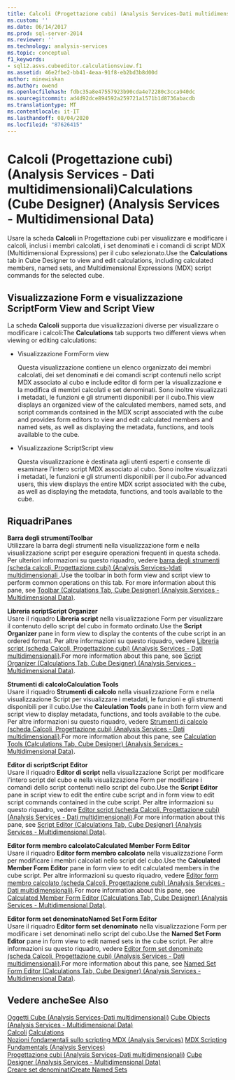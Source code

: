```yaml
---
title: Calcoli (Progettazione cubi) (Analysis Services-Dati multidimensionali) | Microsoft Docs
ms.custom: ''
ms.date: 06/14/2017
ms.prod: sql-server-2014
ms.reviewer: ''
ms.technology: analysis-services
ms.topic: conceptual
f1_keywords:
- sql12.asvs.cubeeditor.calculationsview.f1
ms.assetid: 46e2fbe2-bb41-4eaa-91f8-eb2bd3b8d00d
author: minewiskan
ms.author: owend
ms.openlocfilehash: fdbc35a8e47557923b90cda4e72280c3cca940dc
ms.sourcegitcommit: ad4d92dce894592a259721a1571b1d8736abacdb
ms.translationtype: MT
ms.contentlocale: it-IT
ms.lasthandoff: 08/04/2020
ms.locfileid: "87626415"
---
```

# <a name="calculations-cube-designer-analysis-services---multidimensional-data"></a><span data-ttu-id="27c24-102">Calcoli (Progettazione cubi) (Analysis Services - Dati multidimensionali)</span><span class="sxs-lookup"><span data-stu-id="27c24-102">Calculations (Cube Designer) (Analysis Services - Multidimensional Data)</span></span>
  <span data-ttu-id="27c24-103">Usare la scheda **Calcoli** in Progettazione cubi per visualizzare e modificare i calcoli, inclusi i membri calcolati, i set denominati e i comandi di script MDX (Multidimensional Expressions) per il cubo selezionato.</span><span class="sxs-lookup"><span data-stu-id="27c24-103">Use the **Calculations** tab in Cube Designer to view and edit calculations, including calculated members, named sets, and Multidimensional Expressions (MDX) script commands for the selected cube.</span></span>  
  
## <a name="form-view-and-script-view"></a><span data-ttu-id="27c24-104">Visualizzazione Form e visualizzazione Script</span><span class="sxs-lookup"><span data-stu-id="27c24-104">Form View and Script View</span></span>  
 <span data-ttu-id="27c24-105">La scheda **Calcoli** supporta due visualizzazioni diverse per visualizzare o modificare i calcoli:</span><span class="sxs-lookup"><span data-stu-id="27c24-105">The **Calculations** tab supports two different views when viewing or editing calculations:</span></span>  
  
-   <span data-ttu-id="27c24-106">Visualizzazione Form</span><span class="sxs-lookup"><span data-stu-id="27c24-106">Form view</span></span>  
  
     <span data-ttu-id="27c24-107">Questa visualizzazione contiene un elenco organizzato dei membri calcolati, dei set denominati e dei comandi script contenuti nello script MDX associato al cubo e include editor di form per la visualizzazione e la modifica di membri calcolati e set denominati. Sono inoltre visualizzati i metadati, le funzioni e gli strumenti disponibili per il cubo.</span><span class="sxs-lookup"><span data-stu-id="27c24-107">This view displays an organized view of the calculated members, named sets, and script commands contained in the MDX script associated with the cube and provides form editors to view and edit calculated members and named sets, as well as displaying the metadata, functions, and tools available to the cube.</span></span>  
  
-   <span data-ttu-id="27c24-108">Visualizzazione Script</span><span class="sxs-lookup"><span data-stu-id="27c24-108">Script view</span></span>  
  
     <span data-ttu-id="27c24-109">Questa visualizzazione è destinata agli utenti esperti e consente di esaminare l'intero script MDX associato al cubo. Sono inoltre visualizzati i metadati, le funzioni e gli strumenti disponibili per il cubo.</span><span class="sxs-lookup"><span data-stu-id="27c24-109">For advanced users, this view displays the entire MDX script associated with the cube, as well as displaying the metadata, functions, and tools available to the cube.</span></span>  
  
## <a name="panes"></a><span data-ttu-id="27c24-110">Riquadri</span><span class="sxs-lookup"><span data-stu-id="27c24-110">Panes</span></span>  
 <span data-ttu-id="27c24-111">**Barra degli strumenti**</span><span class="sxs-lookup"><span data-stu-id="27c24-111">**Toolbar**</span></span>  
 <span data-ttu-id="27c24-112">Utilizzare la barra degli strumenti nella visualizzazione form e nella visualizzazione script per eseguire operazioni frequenti in questa scheda. Per ulteriori informazioni su questo riquadro, vedere [barra degli strumenti &#40;scheda calcoli, Progettazione cubi&#41; &#40;Analysis Services-&#41;dati multidimensionali ](toolbar-calculations-tab-cube-designer-analysis-services-multidimensional-data.md).</span><span class="sxs-lookup"><span data-stu-id="27c24-112">Use the toolbar in both form view and script view to perform common operations on this tab. For more information about this pane, see [Toolbar &#40;Calculations Tab, Cube Designer&#41; &#40;Analysis Services - Multidimensional Data&#41;](toolbar-calculations-tab-cube-designer-analysis-services-multidimensional-data.md).</span></span>  
  
 <span data-ttu-id="27c24-113">**Libreria script**</span><span class="sxs-lookup"><span data-stu-id="27c24-113">**Script Organizer**</span></span>  
 <span data-ttu-id="27c24-114">Usare il riquadro **Libreria script** nella visualizzazione Form per visualizzare il contenuto dello script del cubo in formato ordinato.</span><span class="sxs-lookup"><span data-stu-id="27c24-114">Use the **Script Organizer** pane in form view to display the contents of the cube script in an ordered format.</span></span> <span data-ttu-id="27c24-115">Per altre informazioni su questo riquadro, vedere [Libreria script &#40;scheda Calcoli, Progettazione cubi&#41; &#40;Analysis Services - Dati multidimensionali&#41;](script-organizer-cube-designer-analysis-services-multidimensional-data.md).</span><span class="sxs-lookup"><span data-stu-id="27c24-115">For more information about this pane, see [Script Organizer &#40;Calculations Tab, Cube Designer&#41; &#40;Analysis Services - Multidimensional Data&#41;](script-organizer-cube-designer-analysis-services-multidimensional-data.md).</span></span>  
  
 <span data-ttu-id="27c24-116">**Strumenti di calcolo**</span><span class="sxs-lookup"><span data-stu-id="27c24-116">**Calculation Tools**</span></span>  
 <span data-ttu-id="27c24-117">Usare il riquadro **Strumenti di calcolo** nella visualizzazione Form e nella visualizzazione Script per visualizzare i metadati, le funzioni e gli strumenti disponibili per il cubo.</span><span class="sxs-lookup"><span data-stu-id="27c24-117">Use the **Calculation Tools** pane in both form view and script view to display metadata, functions, and tools available to the cube.</span></span> <span data-ttu-id="27c24-118">Per altre informazioni su questo riquadro, vedere [Strumenti di calcolo &#40;scheda Calcoli, Progettazione cubi&#41; &#40;Analysis Services - Dati multidimensionali&#41;](calculation-tools-cube-designer-analysis-services-multidimensional-data.md).</span><span class="sxs-lookup"><span data-stu-id="27c24-118">For more information about this pane, see [Calculation Tools &#40;Calculations Tab, Cube Designer&#41; &#40;Analysis Services - Multidimensional Data&#41;](calculation-tools-cube-designer-analysis-services-multidimensional-data.md).</span></span>  
  
 <span data-ttu-id="27c24-119">**Editor di script**</span><span class="sxs-lookup"><span data-stu-id="27c24-119">**Script Editor**</span></span>  
 <span data-ttu-id="27c24-120">Usare il riquadro **Editor di script** nella visualizzazione Script per modificare l'intero script del cubo e nella visualizzazione Form per modificare i comandi dello script contenuti nello script del cubo.</span><span class="sxs-lookup"><span data-stu-id="27c24-120">Use the **Script Editor** pane in script view to edit the entire cube script and in form view to edit script commands contained in the cube script.</span></span> <span data-ttu-id="27c24-121">Per altre informazioni su questo riquadro, vedere [Editor script &#40;scheda Calcoli, Progettazione cubi&#41; &#40;Analysis Services - Dati multidimensionali&#41;](script-editor-calculations-cube-designer-analysis-services-multidimensional-data.md).</span><span class="sxs-lookup"><span data-stu-id="27c24-121">For more information about this pane, see [Script Editor &#40;Calculations Tab, Cube Designer&#41; &#40;Analysis Services - Multidimensional Data&#41;](script-editor-calculations-cube-designer-analysis-services-multidimensional-data.md).</span></span>  
  
 <span data-ttu-id="27c24-122">**Editor form membro calcolato**</span><span class="sxs-lookup"><span data-stu-id="27c24-122">**Calculated Member Form Editor**</span></span>  
 <span data-ttu-id="27c24-123">Usare il riquadro **Editor form membro calcolato** nella visualizzazione Form per modificare i membri calcolati nello script del cubo.</span><span class="sxs-lookup"><span data-stu-id="27c24-123">Use the **Calculated Member Form Editor** pane in form view to edit calculated members in the cube script.</span></span> <span data-ttu-id="27c24-124">Per altre informazioni su questo riquadro, vedere [Editor form membro calcolato &#40;scheda Calcoli, Progettazione cubi&#41; &#40;Analysis Services - Dati multidimensionali&#41;](calculated-member-form-editor-cube-designer-analysis-services-multidimensional-data.md).</span><span class="sxs-lookup"><span data-stu-id="27c24-124">For more information about this pane, see [Calculated Member Form Editor &#40;Calculations Tab, Cube Designer&#41; &#40;Analysis Services - Multidimensional Data&#41;](calculated-member-form-editor-cube-designer-analysis-services-multidimensional-data.md).</span></span>  
  
 <span data-ttu-id="27c24-125">**Editor form set denominato**</span><span class="sxs-lookup"><span data-stu-id="27c24-125">**Named Set Form Editor**</span></span>  
 <span data-ttu-id="27c24-126">Usare il riquadro **Editor form set denominato** nella visualizzazione Form per modificare i set denominati nello script del cubo.</span><span class="sxs-lookup"><span data-stu-id="27c24-126">Use the **Named Set Form Editor** pane in form view to edit named sets in the cube script.</span></span> <span data-ttu-id="27c24-127">Per altre informazioni su questo riquadro, vedere [Editor form set denominato &#40;scheda Calcoli, Progettazione cubi&#41; &#40;Analysis Services - Dati multidimensionali&#41;](named-set-form-editor-cube-designer-analysis-services-multidimensional-data.md).</span><span class="sxs-lookup"><span data-stu-id="27c24-127">For more information about this pane, see [Named Set Form Editor &#40;Calculations Tab, Cube Designer&#41; &#40;Analysis Services - Multidimensional Data&#41;](named-set-form-editor-cube-designer-analysis-services-multidimensional-data.md).</span></span>  
  
## <a name="see-also"></a><span data-ttu-id="27c24-128">Vedere anche</span><span class="sxs-lookup"><span data-stu-id="27c24-128">See Also</span></span>  
 <span data-ttu-id="27c24-129">[Oggetti Cube &#40;Analysis Services-Dati multidimensionali&#41;](multidimensional-models-olap-logical-cube-objects/cube-objects-analysis-services-multidimensional-data.md) </span><span class="sxs-lookup"><span data-stu-id="27c24-129">[Cube Objects &#40;Analysis Services - Multidimensional Data&#41;](multidimensional-models-olap-logical-cube-objects/cube-objects-analysis-services-multidimensional-data.md) </span></span>  
 <span data-ttu-id="27c24-130">[Calcoli](multidimensional-models-olap-logical-cube-objects/calculations.md) </span><span class="sxs-lookup"><span data-stu-id="27c24-130">[Calculations](multidimensional-models-olap-logical-cube-objects/calculations.md) </span></span>  
 <span data-ttu-id="27c24-131">[Nozioni fondamentali sullo scripting MDX &#40;Analysis Services&#41;](multidimensional-models/mdx/mdx-scripting-fundamentals-analysis-services.md) </span><span class="sxs-lookup"><span data-stu-id="27c24-131">[MDX Scripting Fundamentals &#40;Analysis Services&#41;](multidimensional-models/mdx/mdx-scripting-fundamentals-analysis-services.md) </span></span>  
 <span data-ttu-id="27c24-132">[Progettazione cubi &#40;Analysis Services-Dati multidimensionali&#41;](cube-designer-analysis-services-multidimensional-data.md) </span><span class="sxs-lookup"><span data-stu-id="27c24-132">[Cube Designer &#40;Analysis Services - Multidimensional Data&#41;](cube-designer-analysis-services-multidimensional-data.md) </span></span>  
 [<span data-ttu-id="27c24-133">Creare set denominati</span><span class="sxs-lookup"><span data-stu-id="27c24-133">Create Named Sets</span></span>](multidimensional-models/create-named-sets.md)  
  
  
